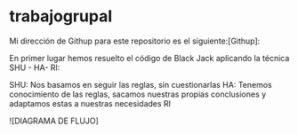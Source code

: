 # trabajogrupal


Mi dirección de Githup para este repositorio es el siguiente:[Githup]: 

En primer lugar hemos resuelto el código de Black Jack aplicando la técnica SHU - HA- RI:

SHU: Nos basamos en seguir las reglas, sin cuestionarlas
HA: Tenemos conocimiento de las reglas, sacamos nuestras propias conclusiones y adaptamos estas a nuestras necesidades 
RI 



![DIAGRAMA DE FLUJO]
